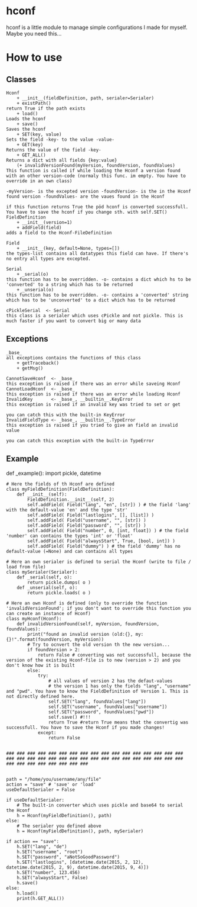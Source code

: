 # hconf
hconf is a little module to manage simple configurations I made for myself. Maybe you need this...

# How to use
## Classes
    Hconf
        + __init__(fieldDefinition, path, serialer=Serialer)
        + existPath()                                                     return True if the path exists
        + load()                                                          Loads the hconf
        + save()                                                          Saves the hconf
        + SET(key, value)                                                 Sets the field -key- to the value -value-
        + GET(key)                                                        Returns the value of the field -key-
        + GET_ALL()                                                       Returns a dict with all fields {key:value}
        (+ invalidVersionFound(myVersion, foundVersion, foundValues)      This function is called if while loading the Hconf a version found with an other version-code (normaly this func. im empty. You have to override in an own class)
                                                                              -myVersion- is the excepted version -foundVersion- is the in the Hconf found version -foundValues- are the vaues found in the Hconf
                                                                              if this function returns True the pöd hconf is converted successfull. You have to save the hconf if you change sth. with self.SET()
    FieldDefinition
        + __init__(version=1)
        + addField(field)                                                 adds a field to the Hconf-FileDefinition
    
    Field
        + __init__(key, default=None, types=[])                           the types-list contains all datatypes this field can have. If there's no entry all types are excepted.
    
    Serial
        + _serial(o)                                                      this function has to be overridden. -o- contains a dict which hs to be 'converted' to a string which has to be returned
        + _unserial(o)                                                    this function has to be overridden. -o- contains a 'converted' string which has to be 'unconverted' to a dict which has to be returned
    
    cPickleSerial  <- Serial                                              this class is a serialer which uses cPickle and not pickle. This is much faster if you want to convert big or many data


## Exceptions
    _base_                                                                all exceptions contains the functions of this class
        + getTraceback()
        + getMsg()

    CannotSaveHconf  <- _base_                                            this exception is raised if there was an error while saveing Hconf
    CannotLoadHconf  <- _base_                                            this exception is raised if there was an error while loading Hconf
    InvalidKey       <- _base_, __builtin__.KeyError                      this exception is raised if an invalid key was tried to set or get
                                                                              you can catch this with the built-in KeyError
    InvalidFieldType <- _base_, __builtin__.TypeError                     this exception is raised if you tried to give an field an invalid value
                                                                              you can catch this exception with the built-in TypeError

## Example
def _example():
    import pickle, datetime

    # Here the fields of th Hconf are defined
    class myFieldDefinition(FieldDefinition):
        def __init__(self):
            FieldDefinition.__init__(self, 2)
            self.addField( Field("lang", "en", [str]) ) # the field 'lang' with the default-value 'en' and the type 'str'
            self.addField( Field("lastlogins", [], [list]) )
            self.addField( Field("username", "", [str]) )
            self.addField( Field("password", "", [str]) )
            self.addField( Field("number", 0, [int, float]) ) # the field 'number' can contains the types 'int' or 'float'
            self.addField( Field("alwaysStart", True, [bool, int]) )
            self.addField( Field("dummy") ) # the field 'dummy' has no default-value (=None) and can contains all types

    # Here an own serialer is defined to serial the Hconf (write to file / load from file)
    class mySerialer(Serialer):
        def _serial(self, o):
            return pickle.dumps( o )
        def _unserial(self, o):
            return pickle.loads( o )

    # Here an own Hconf is defined (only to override the function 'invalidVersionFound'; if you don't want to override this function you can create an instance of Hconf)
    class myHconf(Hconf):
        def invalidVersionFound(self, myVersion, foundVersion, foundValues):
            print("found an invalid version (old:{}, my:{}!".format(foundVersion, myVersion))
            # Try to ocnvert the old version th the new version...
            if foundVersion > 2:
                return False # converting was not successfull, because the version of the existing Hconf-file is to new (version > 2) and you don't know how it is built
            else:
                try:
                    # all values of version 2 has the defaut-values
                    # the version 1 has only the fields "lang", "username" and "pwd". You have to know the FieldDefinition of Version 1. This is not directly defined here.
                    self.SET("lang", foundValues["lang"])
                    self.SET("username", foundValues["username"])
                    self.SET("password", foundValues["pwd"])
                    self.save() #!!!
                    return True #return True means that the convertig was successfull. You have to save the Hconf if you made changes!
                except:
                    return False

    
    ### ### ### ### ### ### ### ### ### ### ### ### ### ### ### ### ### ### ### ### ### ### ### ### ### ### ### ### ### ### ### ### ### ### ### ### ### ### ### ### ### ###


    path = "/home/you/username/any/file"
    action = "save" # 'save' or 'load'
    useDefaultSerialer = False

    if useDefaultSerialer:
        # The built-in converter which uses pickle and base64 to serial the Hconf
        h = Hconf(myFieldDefinition(), path)
    else:
        # The serialer you defined above
        h = Hconf(myFieldDefinition(), path, mySerialer)
    
    if action == "save":
        h.SET("lang", "de")
        h.SET("username", "root")
        h.SET("password", "aNotSoGoodPassword")
        h.SET("lastlogins", [datetime.date(2015, 2, 12), datetime.date(2015, 2, 9), datetime.date(2015, 9, 4)])
        h.SET("number", 123.456)
        h.SET("alwaysStart", False)
        h.save()
    else:
        h.load()
        print(h.GET_ALL())
